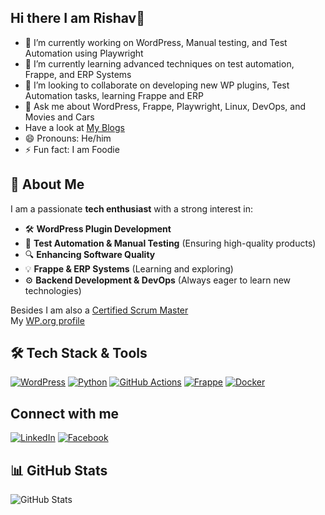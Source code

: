 ## Hi there I am Rishav👋


<!--
**rishavjeet/rishavjeet** is a ✨ _special_ ✨ repository because its `README.md` (this file) appears on your GitHub profile.

Here are some ideas to get you started:


-->
- 🔭 I’m currently working on WordPress, Manual testing, and Test Automation using Playwright
- 🌱 I’m currently learning advanced techniques on test automation, Frappe, and ERP Systems
- 👯 I’m looking to collaborate on developing new WP plugins, Test Automation tasks, learning Frappe and ERP
- 💬 Ask me about WordPress, Frappe, Playwright, Linux, DevOps, and Movies and Cars
- Have a look at [My Blogs](https://medium.com/@duttarishav2510)
- 😄 Pronouns: He/him
- ⚡ Fun fact: I am Foodie

## 🚀 About Me
I am a passionate **tech enthusiast** with a strong interest in:
- 🛠 **WordPress Plugin Development**
- 🧪 **Test Automation & Manual Testing** (Ensuring high-quality products)
- 🔍 **Enhancing Software Quality**
- 💡 **Frappe & ERP Systems** (Learning and exploring)
- ⚙️ **Backend Development & DevOps** (Always eager to learn new technologies)

Besides I am also a [Certified Scrum Master](https://bcert.me/bc/html/show-badge.html?b=nuwczfxv)  
My [WP.org profile](https://profiles.wordpress.org/rishavdutta/)

## 🛠 Tech Stack & Tools
[![WordPress](https://img.shields.io/badge/WordPress-21759B?style=for-the-badge&logo=wordpress&logoColor=white)](https://profiles.wordpress.org/rishavdutta/)
[![Python](https://img.shields.io/badge/Python-3776AB?style=for-the-badge&logo=python&logoColor=white)](https://www.python.org/)
[![GitHub Actions](https://img.shields.io/badge/GitHub%20Actions-2088FF?style=for-the-badge&logo=github-actions&logoColor=white)](https://github.com/features/actions)
[![Frappe](https://img.shields.io/badge/Frappe-0081C9?style=for-the-badge&logo=frappe&logoColor=white)](https://frappe.io/)
[![Docker](https://img.shields.io/badge/Docker-2496ED?style=for-the-badge&logo=docker&logoColor=white)](https://www.docker.com/)

## Connect with me
[![LinkedIn](https://img.shields.io/badge/LinkedIn-0077B5?style=for-the-badge&logo=linkedin&logoColor=white)](www.linkedin.com/in/rishav-dutta-csm®-269203192)
[![Facebook](https://img.shields.io/badge/Facebook-1877F2?style=for-the-badge&logo=facebook&logoColor=white)](https://www.facebook.com/rishav.dutta.3367)

## 📊 GitHub Stats
![GitHub Stats](https://github-readme-stats.vercel.app/api?username=rishavjeet&show_icons=true&theme=radical)
